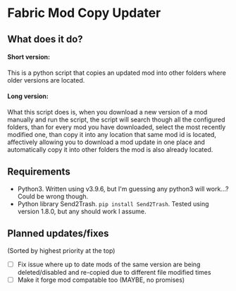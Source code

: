 # Fabric Mod Copy Updater

## What does it do?
#### Short version:
This is a python script that copies an updated mod into other folders where older versions are located. 
#### Long version:
What this script does is, when you download a new version of a mod manually and run the script, the script will search though all the configured folders, than for every mod you have downloaded, select the most recently modified one, than copy it into any location that same mod id is located, affectively allowing you to download a mod update in one place and automatically copy it into other folders the mod is also already located. 

## Requirements
 - Python3. Written using v3.9.6, but I'm guessing any python3 will work...? Could be wrong though.
 - Python library Send2Trash. ```pip install Send2Trash```. Tested using version 1.8.0, but any should work I assume.

## Planned updates/fixes
(Sorted by highest priority at the top)
- [ ] Fix issue where up to date mods of the same version are being deleted/disabled and re-copied due to different file modified times
- [ ] Make it forge mod compatable too (MAYBE, no promises)
